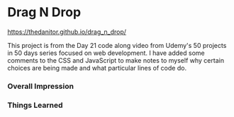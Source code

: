 # Drag N Drop

https://thedanitor.github.io/drag_n_drop/

This project is from the Day 21 code along video from Udemy's 50 projects in 50 days series focused on web development. I have added some comments to the CSS and JavaScript to make notes to myself why certain choices are being made and what particular lines of code do.

### Overall Impression



### Things Learned

